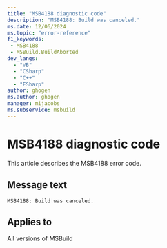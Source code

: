 ```yaml
---
title: "MSB4188 diagnostic code"
description: "MSB4188: Build was canceled."
ms.date: 12/06/2024
ms.topic: "error-reference"
f1_keywords:
 - MSB4188
 - MSBuild.BuildAborted
dev_langs:
  - "VB"
  - "CSharp"
  - "C++"
  - "FSharp"
author: ghogen
ms.author: ghogen
manager: mijacobs
ms.subservice: msbuild
---
```


# MSB4188 diagnostic code

<!-- :::ErrorDefinitionDescription::: -->
<!-- :::editable-content name="introDescription"::: -->
This article describes the MSB4188 error code.
<!-- :::editable-content-end::: -->

## Message text

`MSB4188: Build was canceled.`

<!-- :::editable-content name="postOutputDescription"::: -->
<!--
{StrBegin="MSB4188: "} Error when the build stops suddenly for some reason. For example, because a child node died.
-->
<!-- :::editable-content-end::: -->
<!-- :::ErrorDefinitionDescription-end::: -->

## Applies to

All versions of MSBuild
